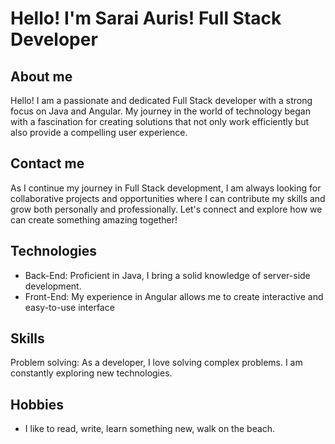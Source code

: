 # Hello! I'm Sarai Auris! Full Stack Developer

## About me
Hello! I am a passionate and dedicated Full Stack developer with a strong focus on Java and Angular. My journey in the world of technology began with a fascination for creating solutions that not only work efficiently but also provide a compelling user experience.

## Contact me
As I continue my journey in Full Stack development, I am always looking for collaborative projects and opportunities where I can contribute my skills and grow both personally and professionally. Let's connect and explore how we can create something amazing together!

## Technologies
- Back-End: Proficient in Java, I bring a solid knowledge of server-side development.
- Front-End: My experience in Angular allows me to create interactive and easy-to-use interface

## Skills
Problem solving: As a developer, I love solving complex problems. I am constantly exploring new technologies.

## Hobbies
- I like to read, write, learn something new, walk on the beach.
